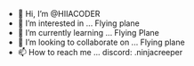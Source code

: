 - 👋 Hi, I’m @HIIACODER
- 👀 I’m interested in ... Flying plane
- 🌱 I’m currently learning ... Flying Plane
- 💞️ I’m looking to collaborate on ... Flying plane
- 📫 How to reach me ... discord: .ninjacreeper

<!---
HIIACODER/HIIACODER is a ✨ special ✨ repository because its `README.md` (this file) appears on your GitHub profile.
You can click the Preview link to take a look at your changes.
--->
